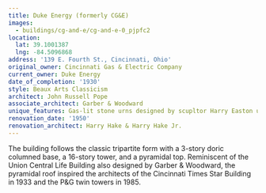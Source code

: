 ```yaml
---
title: Duke Energy (formerly CG&E)
images:
  - buildings/cg-and-e/cg-and-e-0_pjpfc2
location:
  lat: 39.1001387
  lng: -84.5096868
address: '139 E. Fourth St., Cincinnati, Ohio'
original_owner: Cincinnati Gas & Electric Company
current_owner: Duke Energy
date_of_completion: '1930'
style: Beaux Arts Classicism
architect: John Russell Pope
associate_architect: Garber & Woodward
unique_features: Gas-lit stone urns designed by scupltor Harry Easton uplight the upper tower.
renovation_date: '1950'
renovation_architect: Harry Hake & Harry Hake Jr.
---
```


The building follows the classic tripartite form with a 3-story doric columned base, a 16-story tower, and a pyramidal top. Reminiscent of the Union Central Life Building also designed by Garber & Woodward, the pyramidal roof inspired the architects of the Cincinnati Times Star Building in 1933 and the P&G twin towers in 1985.

